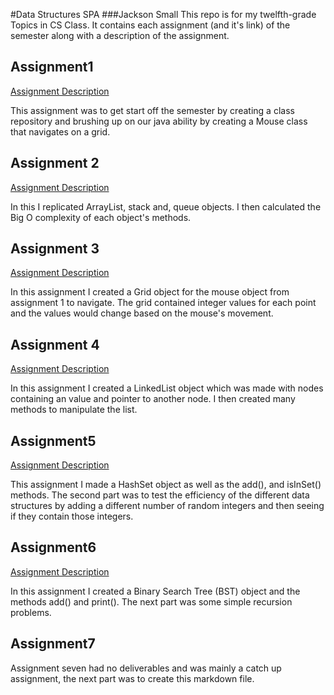 #Data Structures SPA
###Jackson Small
This repo is for my twelfth-grade Topics in CS Class.
It contains each assignment (and it's link) of the semester along with a description of the assignment.

## Assignment1

[Assignment Description][1]

[1]:https://docs.google.com/document/d/1EdhEGy4U3wLV29Oi38kUaCHYpPiIu03oW9MpInFG_sE/edit?usp=sharing

This assignment was to get start off the semester by creating a class repository and brushing up
on our java ability by creating a Mouse class that navigates on a grid.



## Assignment 2

[Assignment Description][2]

[2]: https://docs.google.com/document/d/179sECfjMzdR3NBe3PHTJZ3HNpJjzuD3Qqd3k-I0eLqA/edit?usp=sharing

In this I replicated ArrayList, stack and, queue objects. 
I then calculated the Big O complexity of each object's methods.



## Assignment 3

[Assignment Description][3]

[3]:https://docs.google.com/document/d/1dSnq0lC3ci8NlBHaDiix1uBliIhxm7ObFmGehRQ-Z9A/edit?usp=sharing

In this assignment I created a Grid object for the mouse object from assignment 1 to navigate.
The grid contained integer values for each point and the values would change based on the mouse's movement.



## Assignment 4

[Assignment Description][4]

[4]:https://docs.google.com/document/d/1GMEDcjGmDWVUmcTpBXPBRdE7mzhYCQcuHd-8NYmvU4k/edit?usp=sharing

In this assignment I created a LinkedList object which was made with nodes containing an value and pointer to another node.
I then created many methods to manipulate the list.



## Assignment5

[Assignment Description][5]

[5]:https://docs.google.com/document/d/13nr-_jyRHcOgh2hQ6g4lb1jbe18_2h_nLxNaO6vbu4o/edit?usp=sharing

This assignment I made a HashSet object as well as the add(), and isInSet() methods.
The second part was to test the efficiency of the different data structures by adding a different number of random integers and then seeing if they contain those integers.



## Assignment6

[Assignment Description][6]

[6]:https://docs.google.com/document/d/1AowAkOicVwelqyohkkrxx7TfPJqwzV9YKlZPXVlc78k/edit?usp=sharing

In this assignment I created a Binary Search Tree (BST) object and the methods add() and print().
The next part was some simple recursion problems.




## Assignment7

Assignment seven had no deliverables and was mainly a catch up assignment, the next part was to create this markdown file.







